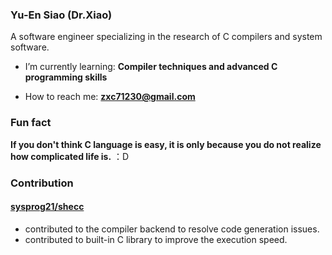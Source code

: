 ### Yu-En Siao (Dr.Xiao)
A software engineer specializing in the research of C compilers and system software.</h3>

- I’m currently learning: **Compiler techniques and advanced C programming skills**

- How to reach me: **zxc71230@gmail.com**

### Fun fact
**If you don't think C language is easy, it is only because you do not realize how complicated life is.**
：D

### Contribution
#### [sysprog21/shecc](https://github.com/sysprog21/shecc)
* contributed to the compiler backend to resolve code generation issues.
* contributed to built-in C library to improve the execution speed.
